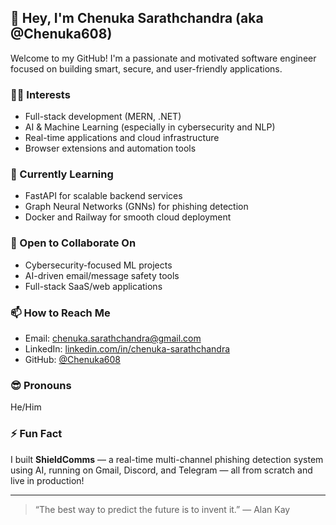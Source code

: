 ## 👋 Hey, I'm Chenuka Sarathchandra (aka @Chenuka608)

Welcome to my GitHub! I'm a passionate and motivated software engineer focused on building smart, secure, and user-friendly applications.

### 👨‍💻 Interests
- Full-stack development (MERN, .NET)
- AI & Machine Learning (especially in cybersecurity and NLP)
- Real-time applications and cloud infrastructure
- Browser extensions and automation tools

### 🌱 Currently Learning
- FastAPI for scalable backend services
- Graph Neural Networks (GNNs) for phishing detection
- Docker and Railway for smooth cloud deployment

### 🤝 Open to Collaborate On
- Cybersecurity-focused ML projects
- AI-driven email/message safety tools
- Full-stack SaaS/web applications

### 📫 How to Reach Me
- Email: chenuka.sarathchandra@gmail.com  
- LinkedIn: [linkedin.com/in/chenuka-sarathchandra](https://www.linkedin.com/in/chenuka-sarathchandra)
- GitHub: [@Chenuka608](https://github.com/Chenuka608)

### 😎 Pronouns
He/Him

### ⚡ Fun Fact
I built **ShieldComms** — a real-time multi-channel phishing detection system using AI, running on Gmail, Discord, and Telegram — all from scratch and live in production!

---

> “The best way to predict the future is to invent it.” — Alan Kay
